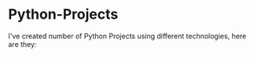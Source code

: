 # Python-Projects
I've created number of Python Projects using different technologies, here are they:
